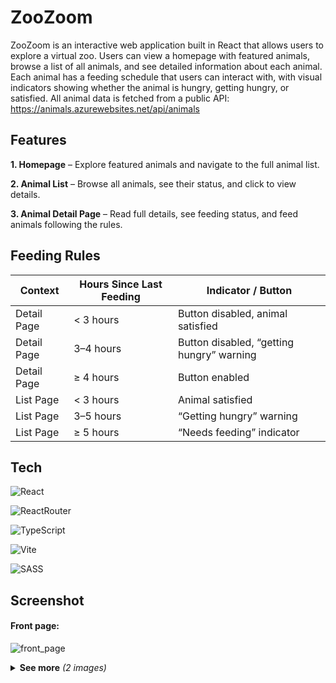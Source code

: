# ZooZoom

ZooZoom is an interactive web application built in React that allows users to explore a virtual zoo. Users can view a homepage with featured animals, browse a list of all animals, and see detailed information about each animal. Each animal has a feeding schedule that users can interact with, with visual indicators showing whether the animal is hungry, getting hungry, or satisfied.
All animal data is fetched from a public API: https://animals.azurewebsites.net/api/animals

## Features

**1. Homepage** – Explore featured animals and navigate to the full animal list.

**2. Animal List** – Browse all animals, see their status, and click to view details.

**3. Animal Detail Page** – Read full details, see feeding status, and feed animals following the rules.

## Feeding Rules

| Context     | Hours Since Last Feeding | Indicator / Button                        |
| ----------- | ------------------------ | ----------------------------------------- |
| Detail Page | < 3 hours                | Button disabled, animal satisfied         |
| Detail Page | 3–4 hours                | Button disabled, “getting hungry” warning |
| Detail Page | ≥ 4 hours                | Button enabled                            |
| List Page   | < 3 hours                | Animal satisfied                          |
| List Page   | 3–5 hours                | “Getting hungry” warning                  |
| List Page   | ≥ 5 hours                | “Needs feeding” indicator                 |

## Tech

![React](https://img.shields.io/badge/react-%2320232a.svg?style=for-the-badge&logo=react&logoColor=%2361DAFB)

![ReactRouter](https://img.shields.io/badge/React_Router-CA4245?style=for-the-badge&logo=react-router&logoColor=white)

![TypeScript](https://img.shields.io/badge/typescript-%23007ACC.svg?style=for-the-badge&logo=typescript&logoColor=white)

![Vite](https://img.shields.io/badge/vite-%23646CFF.svg?style=for-the-badge&logo=vite&logoColor=white)

![SASS](https://img.shields.io/badge/SASS-hotpink.svg?style=for-the-badge&logo=SASS&logoColor=white)

## Screenshot

#### Front page:

![front_page](/zoozoom.jpg)

<details>
<summary><strong>See more</strong> <i>(2 images)</i></summary>

##### All animals page:

![animal_list_page](/zoozoom_list.jpg)

#### Detailed page:

![detail_page](/zoozoom_detail.jpg)

</details>
